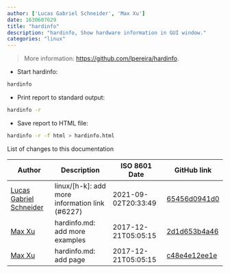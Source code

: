 ```yaml
---
author: ['Lucas Gabriel Schneider', 'Max Xu']
date: 1630607629
title: "hardinfo"
description: "hardinfo, Show hardware information in GUI window."
categories: "linux"
---
```

> More information: <https://github.com/lpereira/hardinfo>.

- Start hardinfo:

```bash
hardinfo
```

- Print report to standard output:

```bash
hardinfo -r
```

- Save report to HTML file:

```bash
hardinfo -r -f html > hardinfo.html
```
List of changes to this documentation


Author | Description | ISO 8601 Date | GitHub link
------|-----|-----|-----
[Lucas Gabriel Schneider](mailto:casdpa@gmail.com) | linux/[h-k]: add more information link (#6227) | 2021-09-02T20:33:49 | [65456d0941d0](https://github.com/tldr-pages/tldr/commit/65456d0941d092a69548cae0ed6e4f4d19bfe9d2)
[Max Xu](mailto:xuhuan@live.cn) | hardinfo.md: add more examples | 2017-12-21T05:05:15 | [2d1d653b4a46](https://github.com/tldr-pages/tldr/commit/2d1d653b4a46f0d28e0d6015e43b7e1b46d7d623)
[Max Xu](mailto:xuhuan@live.cn) | hardinfo.md: add page | 2017-12-21T05:05:15 | [c48e4e12ee1e](https://github.com/tldr-pages/tldr/commit/c48e4e12ee1e28f0dce7d33709b7ba6003570edd)

